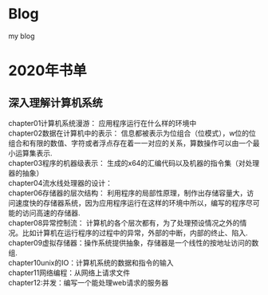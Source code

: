 # Blog
my blog

2020年书单
=======

深入理解计算机系统
-----------------

chapter01计算机系统漫游：
应用程序运行在什么样的环境中
<br>
chapter02数据在计算机中的表示：
信息都被表示为位组合（位模式），w位的位组合和有限的数值、字符或者浮点存在着一一对应的关系，算数操作可以由一个最小运算集表示.
<br>
chapter03程序的机器级表示：
生成的x64的汇编代码以及机器的指令集（对处理器的抽象）
<br>
chapter04流水线处理器的设计：
<br>
chapter06存储器的层次结构：
利用程序的局部性原理，制作出存储容量大，访问速度快的存储器系统，因为应用程序运行在这样的环境中所以，编写的程序尽可能的访问高速的存储器.
<br>
chapter08异常控制流：
计算机的各个层次都有，为了处理预设情况之外的情况。比如计算机在运行程序的过程中的异常，外部的中断，内部的终止、陷入.
<br>
chapter09虚拟存储器：操作系统提供抽象，存储器是一个线性的按地址访问的数组.
<br>
chapter10unix的IO：计算机系统的数据和指令的输入
<br>
chapter11网络编程：从网络上请求文件
<br>
chapter12:并发：编写一个能处理web请求的服务器
